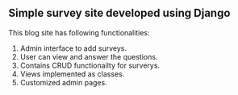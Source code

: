 ## Simple survey site developed using Django

This blog site has following functionalities:
1. Admin interface to add surveys.
2. User can view and answer the questions.
3. Contains CRUD functionailty for surverys.
4. Views implemented as classes.
5. Customized admin pages.

